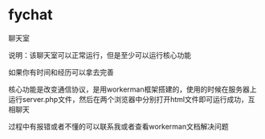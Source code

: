 # fychat
聊天室

说明：该聊天室可以正常运行，但是至少可以运行核心功能

如果你有时间和经历可以拿去完善


核心功能是改变通信协议，是用workerman框架搭建的，使用的时候在服务器上运行server.php文件，然后在两个浏览器中分别打开html文件即可运行成功，互相聊天 

过程中有报错或者不懂的可以联系我或者查看workerman文档解决问题